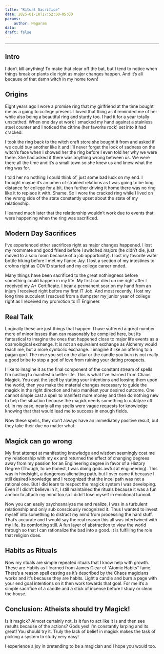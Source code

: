 ```yaml
---
title: "Ritual Sacrifice"
date: 2025-01-10T17:52:50-05:00
params:
    author: Nagaram
data:
draft: false
---
```


---

## Intro

I don’t kill anything! To make that clear off the bat, but I tend to notice when things break or plants die right as major changes happen. And it’s all because of that damn witch in my home town!

## Origins

Eight years ago I wore a promise ring that my girlfriend at the time bought me as a going to college present. I loved that thing as it reminded me of her while also being a beautiful ring and sturdy too. I had it for a year totally unscathed. When one day at work I smacked my hand against a stainless steel counter and I noticed the citrine (her favorite rock) set into it had cracked.

I took the ring back to the witch craft store she bought it from and asked if we could buy another like it and I’ll never forget the look of sadness on the witch’s face when I showed her the ring before I even told her why we were there. She had asked if there was anything wrong between us. We were there all the time and it’s a small town so she knew us and knew what the ring was for.

I told her no nothing I could think of, just some bad luck on my end. I thought maybe it’s an omen of strained relations as I was going to be long distance for college for a bit. then further driving it home there was no ring like it to replace it with. Shame. So I wore the cracked ring while I lived on the wrong side of the state constantly upset about the state of my relationship. 

I learned much later that the relationship wouldn’t work due to events that were happening when the ring was sacrificed.

## Modern Day Sacrifices

I’ve experienced other sacrifices right as major changes happened. I lost my roommate and good friend before I switched majors (he didn’t die, just moved to a solo room because of a job opportunity). I lost my favorite water bottle hiking before I met my fiance Jay. I lost a section of my intestines to crohns right as COVID started and my college career ended.

Many things have been sacrificed to the great nothingness before something could happen in my life. My first car died on me right after I received my A+ Certificate. I bear a permanent scar on my hand from an injury I received right before my first IT Job. And most recently, I lost my long time succulent I rescued from a dumpster my junior year of college right as I received my promotion to IT Engineer. 

## Real Talk

Logically these are just things that happen. I have suffered a great number more of minor losses than can reasonably be compiled here, but its fantastical to imagine the ones that happened close to major life events as a cosmological exchange. It is not an equivalent exchange as Alchemy would teach me, but a more symbolic exchange. I imagine it like an offering to a pagan god. The rose you set on the altar or the candle you burn is not really a good bribe to stop a god of love from ruining your dating prospects.

I like to imagine it as the final component of the constant stream of spells I’m casting to manifest a better life. This is what I’ve learned from Chaos Magick. You cast the spell by stating your intentions and loosing them upon the world, then you make the material changes necessary to guide the magick in the right direction and help manifest your desired outcome. One cannot simple cast a spell to manifest more money and then do nothing new to help the situation because the magick needs something to catalyze off of. In my case, nearly all my spells were vague requests for knowledge knowing that that would lead me to success in enough fields. 

Now these spells, they don’t always have an immediately positive result, but they take their due no matter what. 

## Magick can go wrong

My first attempt at manifesting knowledge and wisdom seemingly cost me my relationship with my ex and returned the effect of changing degrees away from my passion for an Engineering degree in favor of a History Degree (Though, to be honest, I was doing gods awful at engineering). This was in hindsight, a dangerous alienating path, but I over came it because I still desired knowledge and I recognized that the incel path was not a rational one. But I did learn to respect the magick system I was developing. Even if I didn’t believe in it, I still maintained the rituals because it was a fun anchor to attach my mind too so I didn’t lose myself in emotional turmoil. 

Now you can easily psychoanalyze me and realize, I was in a turbulent relationship and only sub consciously recognized it. Thus I wanted to invest myself into something to distract my mind from processing the hard stuff. That’s accurate and I would say the real reason this all was intertwined with my life. Its comforting still. A fun layer of abstraction to view the world through so that I can rationalize the bad into a good. It is fulfilling the role that religion does.

## Habits as Rituals
Now my rituals are simple repeated rituals that I know help with growth. These are Habits as I learned from James Clear of “Atomic Habits” fame. There’s a reason spell casting as it’s described by the Chaos magicians works and it’s because they are habits. Light a candle and burn a page with your end goal intentions on it then work towards that goal. For me it’s a simple sacrifice of a candle and a stick of incense before I study or clean the house. 

## Conclusion: Atheists should try Magick!
Is it magick? Almost certainly not. Is it fun to act like it is and then see results because of the actions? Gods yes! I’m constantly larping and its great! You should try it. Truly the lack of belief in magick makes the task of picking a system to study very easy!

I experience a joy in pretending to be a magician and I hope you would too.
